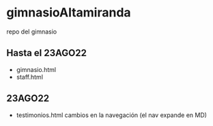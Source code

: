 # gimnasioAltamiranda

repo del gimnasio

## Hasta el 23AGO22

- gimnasio.html
- staff.html

## 23AGO22

- testimonios.html
  cambios en la navegación (el nav expande en MD)
